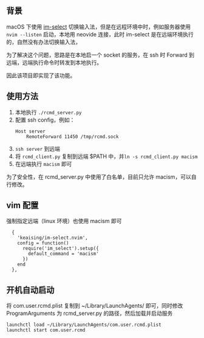 ## 背景

macOS 下使用 [im-select](https://github.com/keaising/im-select.nvim) 切换输入法，但是在远程环境中时，例如服务器使用 `nvim --listen` 启动，本地用 neovide 连接，此时 im-select 是在远端环境执行的，自然没有办法切换输入法，

为了解决这个问题，思路是在本地启一个 socket 的服务，在 ssh 时 Forward 到远端，远端执行命令时转发到本地执行。

因此该项目即实现了该功能。

## 使用方法

1. 本地执行 `./rcmd_server.py`
2. 配置 ssh config，例如：
   ```
   Host server
       RemoteForward 11450 /tmp/rcmd.sock
   ```
3. `ssh server` 到远端
4. 将 `rcmd_client.py` 复制到远端 $PATH 中，并`ln -s rcmd_client.py macism`
5. 在远端执行 `macism` 即可

为了安全性，在 rcmd_server.py 中使用了白名单，目前只允许 macism，可以自行修改。

## vim 配置

强制指定远端（linux 环境）也使用 macism 即可

```
  {
    'keaising/im-select.nvim',
    config = function()
      require('im_select').setup({
        default_command = 'macism'
      })
    end
  },
```

## 开机自动启动

将 com.user.rcmd.plist 复制到 ~/Library/LaunchAgents/ 即可，同时修改 ProgramArguments 为 rcmd_server.py 的路径，然后加载并启动服务

```
launchctl load ~/Library/LaunchAgents/com.user.rcmd.plist
launchctl start com.user.rcmd
```
